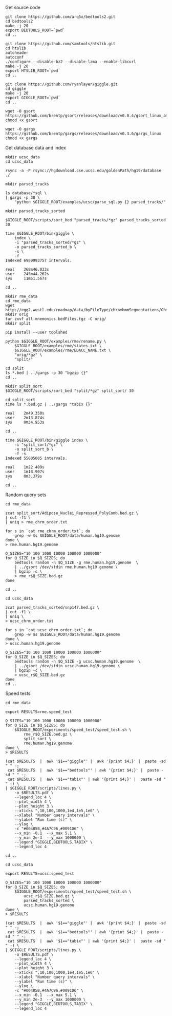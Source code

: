 Get source code 

    git clone https://github.com/arq5x/bedtools2.git
    cd bedtools2 
    make -j 20
    export BEDTOOLS_ROOT=`pwd`
    cd ..

    git clone https://github.com/samtools/htslib.git
    cd htslib
    autoheader
    autoconf
    ./configure --disable-bz2 --disable-lzma --enable-libcurl 
    make -j 20
    export HTSLIB_ROOT=`pwd`
    cd ..

    git clone https://github.com/ryanlayer/giggle.git
    cd giggle
    make -j 20
    export GIGGLE_ROOT=`pwd`
    cd ..

    wget -O gsort https://github.com/brentp/gsort/releases/download/v0.0.4/gsort_linux_amd64
    chmod +x gsort

    wget -O gargs https://github.com/brentp/gargs/releases/download/v0.3.6/gargs_linux
    chmod +x gargs

Get database data and index

    mkdir ucsc_data
    cd ucsc_data

    rsync -a -P rsync://hgdownload.cse.ucsc.edu/goldenPath/hg19/database ./

    mkdir parsed_tracks

    ls database/*sql \
    | gargs -p 30 \
        "python $GIGGLE_ROOT/examples/ucsc/parse_sql.py {} parsed_tracks/"

    mkdir parsed_tracks_sorted

    $GIGGLE_ROOT/scripts/sort_bed "parsed_tracks/*gz" parsed_tracks_sorted 30

    time $GIGGLE_ROOT/bin/giggle \
        index \
        -i "parsed_tracks_sorted/*gz" \
        -o parsed_tracks_sorted_b \
        -s \
        -f
    Indexed 6980993757 intervals.

    real    268m46.033s
    user    245m44.262s
    sys     11m51.567s

    cd ..

    mkdir rme_data
    cd rme_data
    wget http://egg2.wustl.edu/roadmap/data/byFileType/chromhmmSegmentations/ChmmModels/coreMarks/jointModel/final/all.mnemonics.bedFiles.tgz
    mkdir orig
    tar zxvf all.mnemonics.bedFiles.tgz -C orig/
    mkdir split

    pip install --user toolshed

    python $GIGGLE_ROOT/examples/rme/rename.py \
        $GIGGLE_ROOT/examples/rme/states.txt \
        $GIGGLE_ROOT/examples/rme/EDACC_NAME.txt \
        "orig/*gz" \
        "split/"

    cd split
    ls *.bed | ../gargs -p 30 "bgzip {}"
    cd ..

    mkdir split_sort
    $GIGGLE_ROOT/scripts/sort_bed "split/*gz" split_sort/ 30

    cd split_sort
    time ls *.bed.gz | ../gargs "tabix {}"

    real    2m49.350s
    user    2m13.874s
    sys     0m34.953s

    cd ..

    time $GIGGLE_ROOT/bin/giggle index \
        -i "split_sort/*gz" \
        -o split_sort_b \
        -f -s
    Indexed 55605005 intervals.

    real    1m22.409s
    user    1m18.907s
    sys     0m3.379s

    cd ..

Random query sets

    cd rme_data

    zcat split_sort/Adipose_Nuclei_Repressed_PolyComb.bed.gz \
    | cut -f1 \
    | uniq > rme_chrm_order.txt

    for s in `cat rme_chrm_order.txt`; do
        grep -w $s $GIGGLE_ROOT/data/human.hg19.genome
    done \
    > rme.human.hg19.genome

    Q_SIZES="10 100 1000 10000 100000 1000000"
    for Q_SIZE in $Q_SIZES; do
        bedtools random -n $Q_SIZE -g rme.human.hg19.genome  \
        | ../gsort /dev/stdin rme.human.hg19.genome \
        | bgzip -c \
        > rme_r$Q_SIZE.bed.gz
    done

    cd ..

    cd ucsc_data

    zcat parsed_tracks_sorted/snp147.bed.gz \
    | cut -f1 \
    | uniq \
    > ucsc_chrm_order.txt

    for s in `cat ucsc_chrm_order.txt`; do
        grep -w $s $GIGGLE_ROOT/data/human.hg19.genome
    done \
    > ucsc.human.hg19.genome

    Q_SIZES="10 100 1000 10000 100000 1000000"
    for Q_SIZE in $Q_SIZES; do
        bedtools random -n $Q_SIZE -g ucsc.human.hg19.genome  \
        | ../gsort /dev/stdin ucsc.human.hg19.genome \
        | bgzip -c \
        > ucsc_r$Q_SIZE.bed.gz
    done
    cd ..

Speed tests

    cd rme_data

    export RESULTS=rme.speed_test

    Q_SIZES="10 100 1000 10000 100000 1000000"
    for Q_SIZE in $Q_SIZES; do
        $GIGGLE_ROOT/experiments/speed_test/speed_test.sh \
            rme_r$Q_SIZE.bed.gz \
            split_sort \
            rme.human.hg19.genome
    done \
    > $RESULTS

    (cat $RESULTS  |  awk '$1=="giggle"' |  awk '{print $4;}' |  paste -sd " " -;
     cat $RESULTS  |  awk '$1=="bedtools"' | awk '{print $4;}' |  paste -sd " " -;
     cat $RESULTS  |  awk '$1=="tabix"' | awk '{print $4;}' |  paste -sd " " -) \
    | $GIGGLE_ROOT/scripts/lines.py \
        -o $RESULTS.pdf \
        --legend_loc 4 \
        --plot_width 4 \
        --plot_height 3 \
        --xticks ",10,100,1000,1e4,1e5,1e6" \
        --xlabel "Number query intervals" \
        --ylabel "Run time (s)" \
        --ylog \
        -c "#00405B,#4A7C96,#0091D6" \
        --x_min -0.1  --x_max 5.1 \
        --y_min 2e-3  --y_max 1000000 \
        --legend "GIGGLE,BEDTOOLS,TABIX" \
        --legend_loc 4

    cd ..

    cd ucsc_data

    export RESULTS=ucsc.speed_test

    Q_SIZES="10 100 1000 10000 100000 1000000"
    for Q_SIZE in $Q_SIZES; do
        $GIGGLE_ROOT/experiments/speed_test/speed_test.sh \
            ucsc_r$Q_SIZE.bed.gz \
            parsed_tracks_sorted \
            ucsc.human.hg19.genome
    done \
    > $RESULTS
    
    (cat $RESULTS  |  awk '$1=="giggle"' |  awk '{print $4;}' |  paste -sd " " -;
     cat $RESULTS  |  awk '$1=="bedtools"' | awk '{print $4;}' |  paste -sd " " -;
     cat $RESULTS  |  awk '$1=="tabix"' | awk '{print $4;}' |  paste -sd " " -) \
    | $GIGGLE_ROOT/scripts/lines.py \
        -o $RESULTS.pdf \
        --legend_loc 4 \
        --plot_width 4 \
        --plot_height 3 \
        --xticks ",10,100,1000,1e4,1e5,1e6" \
        --xlabel "Number query intervals" \
        --ylabel "Run time (s)" \
        --ylog \
        -c "#00405B,#4A7C96,#0091D6" \
        --x_min -0.1  --x_max 5.1 \
        --y_min 2e-3  --y_max 1000000 \
        --legend "GIGGLE,BEDTOOLS,TABIX" \
        --legend_loc 4
